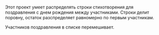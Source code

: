 Этот проект умеет распределять строки стихотворения для поздравления с днем рождения между участниками. 
Строки делит поровну, остаток разспределяет равномерно по первым участникам.

Участников поздравления в списке перемешивает.

